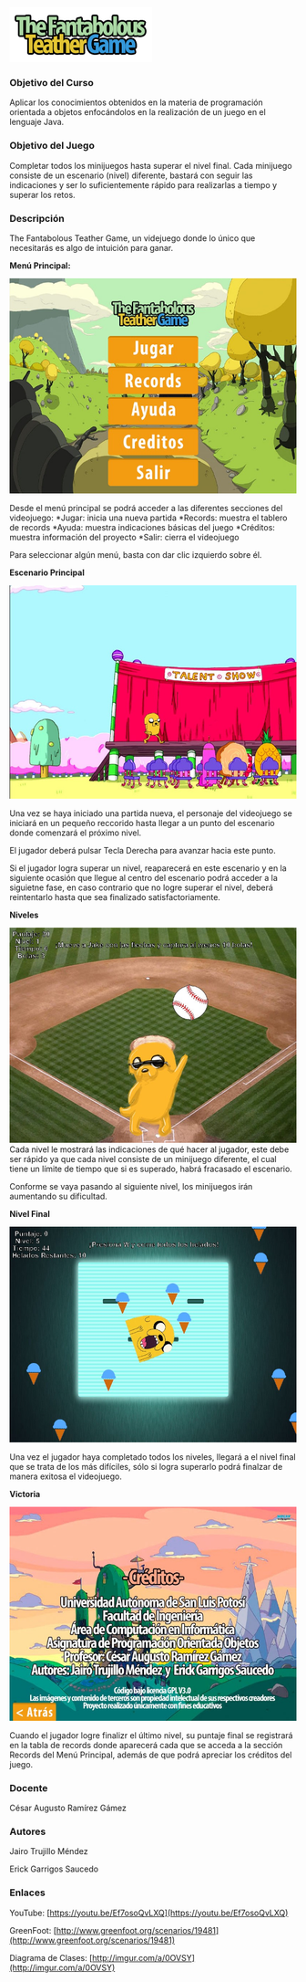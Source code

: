 ![Logo](https://raw.githubusercontent.com/theonfx/TheTeatherGamev2/master/proyecto/resources/logo.png)

### Objetivo del Curso

Aplicar los conocimientos obtenidos en la materia de programación orientada a objetos
enfocándolos en la realización de un juego en el lenguaje Java.

### Objetivo del Juego

Completar todos los minijuegos hasta superar el nivel final. Cada minijuego consiste de un escenario (nivel) diferente, bastará con seguir las indicaciones y ser lo suficientemente rápido para realizarlas a tiempo y superar los retos.

### Descripción
The Fantabolous Teather Game, un videjuego donde lo único que necesitarás es algo de intuición para ganar.

**Menú Principal:**

![Menu Principal](https://raw.githubusercontent.com/theonfx/TheTeatherGamev2/master/proyecto/resources/Screenshot_1.jpg)

Desde el menú principal se podrá acceder a las diferentes secciones del videojuego:
*Jugar: inicia una nueva partida
*Records: muestra el tablero de records
*Ayuda: muestra indicaciones básicas del juego
*Créditos: muestra información del proyecto
*Salir: cierra el videojuego

Para seleccionar algún menú, basta con dar clic izquierdo sobre él.

**Escenario Principal**

![Escenario Principal](https://raw.githubusercontent.com/theonfx/TheTeatherGamev2/master/proyecto/resources/Screenshot_2.jpg)

Una vez se haya iniciado una partida nueva, el personaje del videojuego se iniciará en un pequeño reccorido hasta llegar a un punto del escenario donde comenzará el próximo nivel.

El jugador deberá pulsar Tecla Derecha para avanzar hacia este punto.

Si el jugador logra superar un nivel, reaparecerá en este escenario y en la siguiente ocasión que llegue al centro del escenario podrá acceder a la siguietne fase, en caso contrario que no logre superar el nivel, deberá reintentarlo hasta que sea finalizado satisfactoriamente.

**Niveles**

![Niveles](https://raw.githubusercontent.com/theonfx/TheTeatherGamev2/master/proyecto/resources/Screenshot_3.jpg)
Cada nivel le mostrará las indicaciones de qué hacer al jugador, este debe ser rápido ya que cada nivel consiste de un minijuego diferente, el cual tiene un límite de tiempo que si es superado, habrá fracasado el escenario.

Conforme se vaya pasando al siguiente nivel, los minijuegos irán aumentando su dificultad.

**Nivel Final**

![Niveles](https://raw.githubusercontent.com/theonfx/TheTeatherGamev2/master/proyecto/resources/Screenshot_4.jpg)

Una vez el jugador haya completado todos los niveles, llegará a el nivel final que se trata de los más difíciles, sólo si logra superarlo podrá finalzar de manera exitosa el videojuego.

**Victoria**

![Niveles](https://raw.githubusercontent.com/theonfx/TheTeatherGamev2/master/proyecto/resources/Screenshot_5.jpg)

Cuando el jugador logre finalizr el último nivel, su puntaje final se registrará en la tabla de records donde aparecerá cada que se acceda a la sección Records del Menú Principal, además de que podrá apreciar los créditos del juego.

### Docente
César Augusto Ramírez Gámez

### Autores
Jairo Trujillo Méndez

Erick Garrigos Saucedo

### Enlaces
YouTube: [https://youtu.be/Ef7osoQvLXQ](https://youtu.be/Ef7osoQvLXQ)

GreenFoot: [http://www.greenfoot.org/scenarios/19481](http://www.greenfoot.org/scenarios/19481)

Diagrama de Clases: [http://imgur.com/a/0OVSY](http://imgur.com/a/0OVSY)

